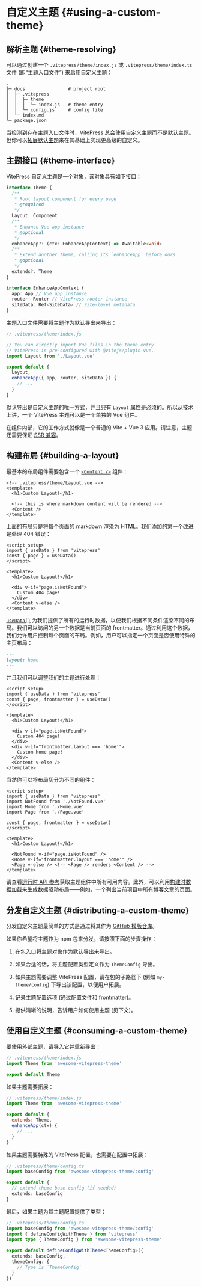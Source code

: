 # 自定义主题 {#using-a-custom-theme}

## 解析主题 {#theme-resolving}

可以通过创建一个 `.vitepress/theme/index.js` 或 `.vitepress/theme/index.ts` 文件 (即“主题入口文件”) 来启用自定义主题：

```
.
├─ docs                # project root
│  ├─ .vitepress
│  │  ├─ theme
│  │  │  └─ index.js   # theme entry
│  │  └─ config.js     # config file
│  └─ index.md
└─ package.json
```

当检测到存在主题入口文件时，VitePress 总会使用自定义主题而不是默认主题。但你可以[拓展默认主题](./extending-default-theme)来在其基础上实现更高级的自定义。

## 主题接口 {#theme-interface}

VitePress 自定义主题是一个对象，该对象具有如下接口：

```ts
interface Theme {
  /**
   * Root layout component for every page
   * @required
   */
  Layout: Component
  /**
   * Enhance Vue app instance
   * @optional
   */
  enhanceApp?: (ctx: EnhanceAppContext) => Awaitable<void>
  /**
   * Extend another theme, calling its `enhanceApp` before ours
   * @optional
   */
  extends?: Theme
}

interface EnhanceAppContext {
  app: App // Vue app instance
  router: Router // VitePress router instance
  siteData: Ref<SiteData> // Site-level metadata
}
```

主题入口文件需要将主题作为默认导出来导出：

```js
// .vitepress/theme/index.js

// You can directly import Vue files in the theme entry
// VitePress is pre-configured with @vitejs/plugin-vue.
import Layout from './Layout.vue'

export default {
  Layout,
  enhanceApp({ app, router, siteData }) {
    // ...
  }
}
```

默认导出是自定义主题的唯一方式，并且只有 `Layout` 属性是必须的。所以从技术上讲，一个 VitePress 主题可以是一个单独的 Vue 组件。

在组件内部，它的工作方式就像是一个普通的 Vite + Vue 3 应用。请注意，主题还需要保证 [SSR 兼容](./ssr-compat)。

## 构建布局 {#building-a-layout}

最基本的布局组件需要包含一个 [`<Content />`](../reference/runtime-api#content) 组件：

```vue
<!-- .vitepress/theme/Layout.vue -->
<template>
  <h1>Custom Layout!</h1>

  <!-- this is where markdown content will be rendered -->
  <Content />
</template>
```

上面的布局只是将每个页面的 markdown 渲染为 HTML。我们添加的第一个改进是处理 404 错误：

```vue{1-4,9-12}
<script setup>
import { useData } from 'vitepress'
const { page } = useData()
</script>

<template>
  <h1>Custom Layout!</h1>

  <div v-if="page.isNotFound">
    Custom 404 page!
  </div>
  <Content v-else />
</template>
```

[`useData()`](../reference/runtime-api#usedata) 为我们提供了所有的运行时数据，以便我们根据不同条件渲染不同的布局。我们可以访问的另一个数据是当前页面的 frontmatter。通过利用这个数据，我们允许用户控制每个页面的布局。例如，用户可以指定一个页面是否使用特殊的主页布局：

```md
---
layout: home
---
```

并且我们可以调整我们的主题进行处理：

```vue{3,12-14}
<script setup>
import { useData } from 'vitepress'
const { page, frontmatter } = useData()
</script>

<template>
  <h1>Custom Layout!</h1>

  <div v-if="page.isNotFound">
    Custom 404 page!
  </div>
  <div v-if="frontmatter.layout === 'home'">
    Custom home page!
  </div>
  <Content v-else />
</template>
```

当然你可以将布局切分为不同的组件：

```vue{3-5,12-15}
<script setup>
import { useData } from 'vitepress'
import NotFound from './NotFound.vue'
import Home from './Home.vue'
import Page from './Page.vue'

const { page, frontmatter } = useData()
</script>

<template>
  <h1>Custom Layout!</h1>

  <NotFound v-if="page.isNotFound" />
  <Home v-if="frontmatter.layout === 'home'" />
  <Page v-else /> <!-- <Page /> renders <Content /> -->
</template>
```

请查看[运行时 API 参考](../reference/runtime-api)获取主题组件中所有可用内容。此外，可以利用[构建时数据加载](./data-loading)来生成数据驱动布局——例如，一个列出当前项目中所有博客文章的页面。

## 分发自定义主题 {#distributing-a-custom-theme}

分发自定义主题最简单的方式是通过将其作为 [GitHub 模版仓库](https://docs.github.com/en/repositories/creating-and-managing-repositories/creating-a-template-repository)。

如果你希望将主题作为 npm 包来分发，请按照下面的步骤操作：

1. 在包入口将主题对象作为默认导出来导出。

2. 如果合适的话，将主题配置类型定义作为 `ThemeConfig` 导出。

3. 如果主题需要调整 VitePress 配置，请在包的子路径下 (例如 `my-theme/config`) 下导出该配置，以便用户拓展。

4. 记录主题配置选项 (通过配置文件和 frontmatter)。

5. 提供清晰的说明，告诉用户如何使用主题 (见下文)。

## 使用自定义主题 {#consuming-a-custom-theme}

要使用外部主题，请导入它并重新导出：

```js
// .vitepress/theme/index.js
import Theme from 'awesome-vitepress-theme'

export default Theme
```

如果主题需要拓展：

```js
// .vitepress/theme/index.js
import Theme from 'awesome-vitepress-theme'

export default {
  extends: Theme,
  enhanceApp(ctx) {
    // ...
  }
}
```

如果主题需要特殊的 VitePress 配置，也需要在配置中拓展：

```ts
// .vitepress/theme/config.ts
import baseConfig from 'awesome-vitepress-theme/config'

export default {
  // extend theme base config (if needed)
  extends: baseConfig
}
```

最后，如果主题为其主题配置提供了类型：

```ts
// .vitepress/theme/config.ts
import baseConfig from 'awesome-vitepress-theme/config'
import { defineConfigWithTheme } from 'vitepress'
import type { ThemeConfig } from 'awesome-vitepress-theme'

export default defineConfigWithTheme<ThemeConfig>({
  extends: baseConfig,
  themeConfig: {
    // Type is `ThemeConfig`
  }
})
```
